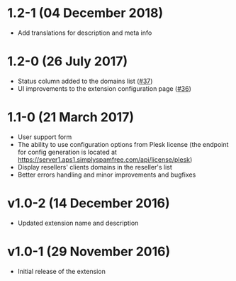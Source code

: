 # 1.2-1 (04 December 2018)

* Add translations for description and meta info

# 1.2-0 (26 July 2017)

* Status column added to the domains list ([#37](https://github.com/SpamExperts/plesk-extension/issues/37))
* UI improvements to the extension configuration page ([#36](https://github.com/SpamExperts/plesk-extension/issues/36))

# 1.1-0 (21 March 2017)

* User support form
* The ability to use configuration options from Plesk license (the endpoint for config generation is located at https://server1.aps1.simplyspamfree.com/api/license/plesk)
* Display resellers' clients domains in the reseller's list
* Better errors handling and minor improvements and bugfixes

# v1.0-2 (14 December 2016)

* Updated extension name and description

# v1.0-1 (29 November 2016)

* Initial release of the extension
